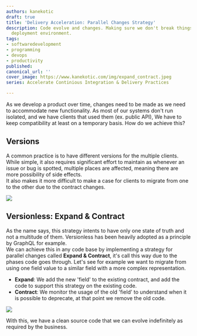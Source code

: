 ```yaml
---
authors: kanekotic
draft: true
title: 'Delivery Acceleration: Parallel Changes Strategy'
description: Code evolve and changes. Making sure we don't break things in a continuous
  deployment environment.
tags:
- softwaredevelopment
- programming
- devops
- productivity
published: 
canonical_url: ''
cover_image: https://www.kanekotic.com/img/expand_contract.jpeg
series: Accelerate Continious Integration & Delivery Practices

---
```

As we develop a product over time, changes need to be made as we need to accommodate new functionality. As most of our systems don't run isolated, and we have clients that used them (ex. public API), We have to keep compatibility at least on a temporary basis. How do we achieve this?

## Versions

A common practice is to have different versions for the multiple clients. While simple, it also requires significant effort to maintain as whenever an issue or bug is spotted, multiple places are affected, meaning there are more possibility of side effects.  
It also makes it more difficult to make a case for clients to migrate from one to the other due to the contract changes.

![](https://www.kanekotic.com/img/version.png)

## Versionless: Expand & Contract 

As the name says, this strategy intents to have only one state of truth and not a multitude of them. Versionless has been heavily adopted as a principle by GraphQL for example.   
We can achieve this in any code base by implementing a strategy for parallel changes called **Expand & Contract**, it's call this way due to the phases code goes through. Let's see for example we want to migrate from using one field value to a similar field with a more complex representation.

* **Expand**: We add the new 'field' to the existing contract, and add the code to support this strategy on the existing code.
* **Contract**: We monitor the usage of the old 'field' to understand when it is possible to deprecate, at that point we remove the old code.

![](https://www.kanekotic.com/img/expand_contract.jpeg)

With this, we have a clean source code that we can evolve indefinitely as required by the business.